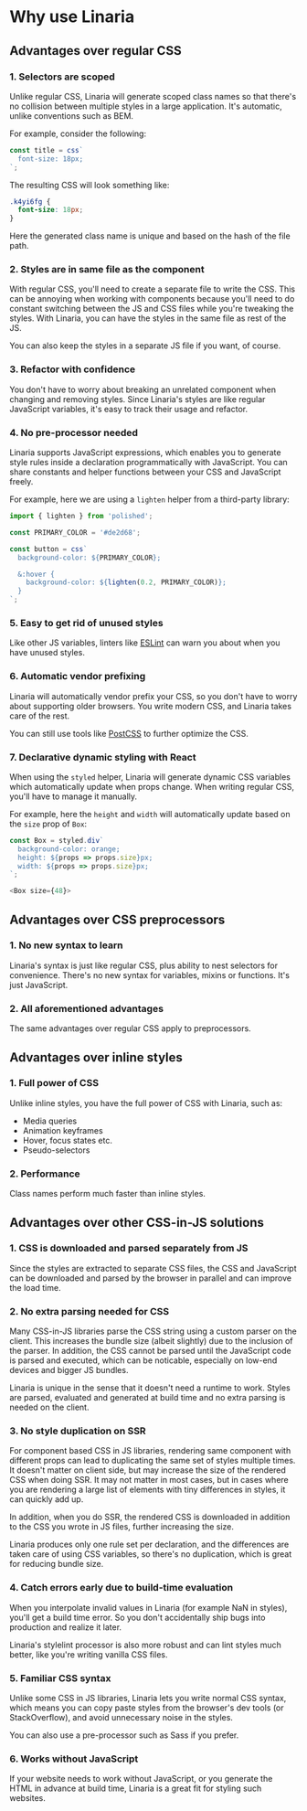 # Why use Linaria

## Advantages over regular CSS

### 1. Selectors are scoped

Unlike regular CSS, Linaria will generate scoped class names so that there's no collision between multiple styles in a large application. It's automatic, unlike conventions such as BEM.

For example, consider the following:

```js
const title = css`
  font-size: 18px;
`;
```

The resulting CSS will look something like:

```css
.k4yi6fg {
  font-size: 18px;
}
```

Here the generated class name is unique and based on the hash of the file path.

### 2. Styles are in same file as the component

With regular CSS, you'll need to create a separate file to write the CSS. This can be annoying when working with components because you'll need to do constant switching between the JS and CSS files while you're tweaking the styles. With Linaria, you can have the styles in the same file as rest of the JS.

You can also keep the styles in a separate JS file if you want, of course.

### 3. Refactor with confidence

You don't have to worry about breaking an unrelated component when changing and removing styles. Since Linaria's styles are like regular JavaScript variables, it's easy to track their usage and refactor.

### 4. No pre-processor needed

Linaria supports JavaScript expressions, which enables you to generate style rules inside a declaration programmatically with JavaScript. You can share constants and helper functions between your CSS and JavaScript freely.

For example, here we are using a `lighten` helper from a third-party library:

```js
import { lighten } from 'polished';

const PRIMARY_COLOR = '#de2d68';

const button = css`
  background-color: ${PRIMARY_COLOR};

  &:hover {
    background-color: ${lighten(0.2, PRIMARY_COLOR)};
  }
`;
```

### 5. Easy to get rid of unused styles

Like other JS variables, linters like [ESLint](https://eslint.org/) can warn you about when you have unused styles.

### 6. Automatic vendor prefixing

Linaria will automatically vendor prefix your CSS, so you don't have to worry about supporting older browsers. You write modern CSS, and Linaria takes care of the rest.

You can still use tools like [PostCSS](https://postcss.org/) to further optimize the CSS.

### 7. Declarative dynamic styling with React

When using the `styled` helper, Linaria will generate dynamic CSS variables which automatically update when props change. When writing regular CSS, you'll have to manage it manually.

For example, here the `height` and `width` will automatically update based on the `size` prop of `Box`:

```js
const Box = styled.div`
  background-color: orange;
  height: ${props => props.size}px;
  width: ${props => props.size}px;
`;

<Box size={48}>
```

## Advantages over CSS preprocessors

### 1. No new syntax to learn

Linaria's syntax is just like regular CSS, plus ability to nest selectors for convenience. There's no new syntax for variables, mixins or functions. It's just JavaScript.

### 2. All aforementioned advantages

The same advantages over regular CSS apply to preprocessors.

## Advantages over inline styles

### 1. Full power of CSS

Unlike inline styles, you have the full power of CSS with Linaria, such as:

- Media queries
- Animation keyframes
- Hover, focus states etc.
- Pseudo-selectors

### 2. Performance

Class names perform much faster than inline styles.

## Advantages over other CSS-in-JS solutions

### 1. CSS is downloaded and parsed separately from JS

Since the styles are extracted to separate CSS files, the CSS and JavaScript can be downloaded and parsed by the browser in parallel and can improve the load time.

### 2. No extra parsing needed for CSS

Many CSS-in-JS libraries parse the CSS string using a custom parser on the client. This increases the bundle size (albeit slightly) due to the inclusion of the parser. In addition, the CSS cannot be parsed until the JavaScript code is parsed and executed, which can be noticable, especially on low-end devices and bigger JS bundles.

Linaria is unique in the sense that it doesn't need a runtime to work. Styles are parsed, evaluated and generated at build time and no extra parsing is needed on the client.

### 3. No style duplication on SSR

For component based CSS in JS libraries, rendering same component with different props can lead to duplicating the same set of styles multiple times. It doesn't matter on client side, but may increase the size of the rendered CSS when doing SSR. It may not matter in most cases, but in cases where you are rendering a large list of elements with tiny differences in styles, it can quickly add up.

In addition, when you do SSR, the rendered CSS is downloaded in addition to the CSS you wrote in JS files, further increasing the size.

Linaria produces only one rule set per declaration, and the differences are taken care of using CSS variables, so there's no duplication, which is great for reducing bundle size.

### 4. Catch errors early due to build-time evaluation

When you interpolate invalid values in Linaria (for example NaN in styles), you'll get a build time error. So you don't accidentally ship bugs into production and realize it later.

Linaria's stylelint processor is also more robust and can lint styles much better, like you're writing vanilla CSS files.

### 5. Familiar CSS syntax

Unlike some CSS in JS libraries, Linaria lets you write normal CSS syntax, which means you can copy paste styles from the browser's dev tools (or StackOverflow), and avoid unnecessary noise in the styles.

You can also use a pre-processor such as Sass if you prefer.

### 6. Works without JavaScript

If your website needs to work without JavaScript, or you generate the HTML in advance at build time, Linaria is a great fit for styling such websites.
